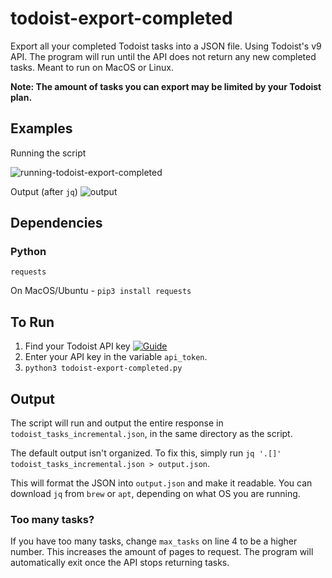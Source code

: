 # todoist-export-completed
Export all your completed Todoist tasks into a JSON file. Using Todoist's v9 API.
The program will run until the API does not return any new completed tasks.
Meant to run on MacOS or Linux.

**Note: The amount of tasks you can export may be limited by your Todoist plan.**

## Examples

Running the script

![running-todoist-export-completed](https://github.com/6C656F/todoist-export-completed/assets/97500607/3ec1ac46-0cb0-406f-b966-4b070702fb50)

Output (after `jq`)
![output](https://github.com/6C656F/todoist-export-completed/assets/97500607/09beb80e-e531-4432-84e6-f4d39c1c8232)


## Dependencies
### Python
`requests`

On MacOS/Ubuntu - `pip3 install requests`

## To Run
1. Find your Todoist API key [![Guide](https://todoist.com/help/articles/find-your-api-token-Jpzx9IIlB)](https://todoist.com/help/articles/find-your-api-token-Jpzx9IIlB)
2. Enter your API key in the variable `api_token`. 
3. `python3 todoist-export-completed.py` 

## Output
The script will run and output the entire response in `todoist_tasks_incremental.json`, in the same directory as the script.

The default output isn't organized. To fix this, simply run `jq '.[]' todoist_tasks_incremental.json > output.json`. 

This will format the JSON into `output.json` and make it readable. You can download `jq` from `brew` or `apt`, depending on what OS you are running. 

### Too many tasks?

If you have too many tasks, change `max_tasks` on line 4 to be a higher number. This increases the amount of pages to request. The program will automatically exit once the API stops returning tasks. 
